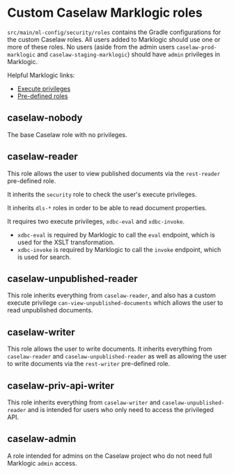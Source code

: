 # Custom Caselaw Marklogic roles

`src/main/ml-config/security/roles` contains the Gradle configurations for the custom Caselaw roles.
All users added to Marklogic should use one or more of these roles. No users (aside from the admin users
`caselaw-prod-marklogic` and `caselaw-staging-marklogic`) should have `admin` privileges in Marklogic.

Helpful Marklogic links:

- [Execute privileges](https://docs.marklogic.com/guide/admin/exec_privs)
- [Pre-defined roles](https://docs.marklogic.com/guide/admin/pre_def_roles)

## caselaw-nobody

The base Caselaw role with no privileges.

## caselaw-reader

This role allows the user to view published documents via the `rest-reader` pre-defined role.

It inherits the `security` role to check the user's execute privileges.

It inherits `dls-*` roles in order to be able to read document properties.

It requires two execute privileges, `xdbc-eval` and `xdbc-invoke`.

- `xdbc-eval` is required by Marklogic to call the `eval` endpoint, which is used for the XSLT transformation.
- `xdbc-invoke` is required by Marklogic to call the `invoke` endpoint, which is used for search.

## caselaw-unpublished-reader

This role inherits everything from `caselaw-reader`, and also has a custom execute privilege `can-view-unpublished-documents`
which allows the user to read unpublished documents.

## caselaw-writer

This role allows the user to write documents. It inherits everything from `caselaw-reader` and `caselaw-unpublished-reader`
as well as allowing the user to write documents via the `rest-writer` pre-defined role.

## caselaw-priv-api-writer

This role inherits everything from `caselaw-writer` and `caselaw-unpublished-reader` and is intended for users who
only need to access the privileged API.

## caselaw-admin

A role intended for admins on the Caselaw project who do not need full Marklogic `admin` access.
